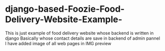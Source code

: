 # django-based-Foozie-Food-Delivery-Website-Example-

This is just example of food delivery website whose backend is written in django 
Basically whose contact details are save in backend of admin pannel 
I have added image of all web pages in IMG preview 


